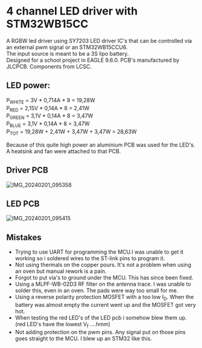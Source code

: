 # 4 channel LED driver with STM32WB15CC
A RGBW led driver using SY7203 LED driver IC's that can be controlled via an external pwm signal or an STM32WB15CCU6.\
The input source is meant to be a 3S lipo battery.\
Designed for a school project in EAGLE 9.6.0. PCB's manufactured by JLCPCB. Components from LCSC.

## LED power:
P<sub>WHITE</sub> = 3V * 0,714A * 9 = 19,28W\
P<sub>RED</sub> = 2,15V * 0,14A * 8 = 2,41W\
P<sub>GREEN</sub> = 3,1V * 0,14A * 8 = 3,47W\
P<sub>BLUE</sub> = 3,1V * 0,14A * 8 = 3,47W\
P<sub>TOT</sub> = 19,28W + 2,41W + 3,47W + 3,47W = 28,63W

Because of this quite high power an aluminium PCB was used for the LED's. A heatsink and fan were attached to that PCB.

## Driver PCB
![IMG_20240201_095358](https://github.com/TimBilliet/led-driver-STM32WB/assets/47719114/1d00fd39-b65d-4da4-9a5c-01f60e516531)
## LED PCB
![IMG_20240201_095415](https://github.com/TimBilliet/led-driver-STM32WB/assets/47719114/e4385dfa-fca4-4b7d-9c51-47702b609405)
## Mistakes
- Trying to use UART for programming the MCU.I was unable to get it working so i soldered wires to the ST-link pins to program it.
- Not using thermals on the copper pours. It's not a problem when using an oven but manual rework is a pain.
- Forgot to put via's to ground under the MCU. This has since been fixed.
- Using a MLPF-WB-02D3 RF filter on the antenna trace. I was unable to solder this, even in an oven. The pads were way too small for me.
- Using a reverse polarity protection MOSFET with a too low I<sub>D</sub>. When the battery was almost empty the current went up and the MOSFET got very hot.
- When testing the red LED's of the LED pcb i somehow blew them up. (red LED's have the lowest V<sub>f</sub> ....hmm)
- Not adding protection on the pwm pins. Any signal put on those pins goes straight to the MCU. I blew up an STM32 like this.
